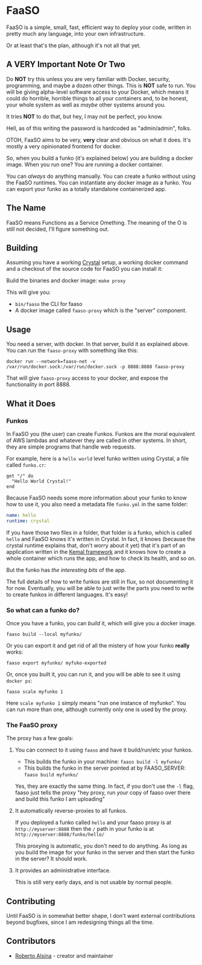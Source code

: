 # FaaSO

FaaSO is a simple, small, fast, efficient way to deploy your code, written
in pretty much any language, into your own infrastructure.

Or at least that's the plan, although it's not all that yet.

## A VERY Important Note Or Two

Do **NOT** try this unless you are very familiar with Docker, security, programming,
and maybe a dozen other things. This is **NOT** safe to run. You will be giving
alpha-level software access to your Docker, which means it could do horrible,
horrible things to all your containers and, to be honest, your whole system
as well as *maybe* other systems around you.

It tries **NOT** to do that, but hey, I may not be perfect, you know.

Hell, as of this writing the password is hardcoded as "admin/admin", folks.

OTOH, FaaSO aims to be very, **very** clear and obvious on what it does. It's
mostly a very opinionated frontend for docker.

So, when you build a funko (it's explained below) you are building a docker image.
When you run one? You are running a docker container.

You can *always* do anything manually. You can create a funko without using the
FaaSO runtimes. You can instantiate any docker image as a funko. You can export
your funko as a totally standalone containerized app.

## The Name

FaaSO means Functions as a Service Omething. The meaning of the O is still
not decided, I'll figure something out.

## Building

Assuming you have a working [Crystal](https://crystal-lang.org) setup, a
working docker command and a checkout of the source code for FaaSO you can
install it:

Build the binaries and docker image: `make proxy`

This will give you:

* `bin/faaso` the CLI for faaso
* A docker image called `faaso-proxy` which is the "server" component.

## Usage

You need a server, with docker. In that server, build it as explained above.
You can run the `faaso-proxy` with something like this:

```
docker run --network=faaso-net -v /var/run/docker.sock:/var/run/docker.sock -p 8888:8888 faaso-proxy
```

That will give `faaso-proxy` access to your docker, and expose the functionality in
port 8888.

## What it Does

### Funkos

In FaaSO you (the user) can create Funkos. Funkos are the moral equivalent of AWS 
lambdas and whatever they are called in other systems. In short, they are simple
programs that handle web requests.

For example, here is a `hello world` level funko written using Crystal, a file called `funko.cr`:

```crystal
get "/" do
  "Hello World Crystal!"
end
```

Because FaaSO needs some more information about your funko to know how to use it,
you also need a metadata file `funko.yml` in the same folder:

```yml
name: hello
runtime: crystal
```

If you have those two files in a folder, that folder is a funko, which is called
`hello` and FaaSO knows it's written in Crystal. In fact, it knows (because the crystal runtime explains that, don't worry about it yet) that it's part of an
application written in the [Kemal framework](https://kemalcr.com/) and it knows
how to create a whole container which runs the app, and how to check its health,
and so on.

But the funko has *the interesting bits* of the app.

The full details of how to write funkos are still in flux, so not documenting 
it for now. Eventually, you will be able to just write the parts you 
need to write to create funkos in different languages. It's easy!

### So what can a funko do?

Once you have a funko, you can *build* it, which will give you a docker image.

```faaso build --local myfunko/```

Or you can export it and get rid of all the mistery of how your funko **really** works:

```faaso export myfunko/ myfuko-exported```

Or, once you built it, you can run it, and you will be able to see it using
`docker ps`:

```faaso scale myfunko 1```

Here `scale myfunko 1` simply means "run one instance of myfunko". You can run more
than one, although currently only one is used by the proxy.

### The FaaSO proxy

The proxy has a few goals:

1) You can connect to it using `faaso` and have it build/run/etc your funkos.

   * This builds the funko in your machine: `faaso build -l myfunko/`
   * This builds the funko in the server pointed at by FAASO_SERVER: `faaso build myfunko/`

   Yes, they are exactly the same thing. In fact, if you don't use the `-l` flag,
   faaso just tells the proxy "hey proxy, run *your* copy of faaso over there and
   build this funko I am uploading"

2) It automatically reverse-proxies to all funkos.

   If you deployed a funko called `hello` and your faaso proxy is at
   `http://myserver:8888` then the `/` path in your funko is at 
   `http://myserver:8888/funko/hello/`

   This proxying is automatic, you don't need to do anything. As long as you 
   build the image for your funko in the server and then start the funko in the
   server? It should work.

3) It provides an administrative interface.

   This is still very early days, and is not usable by normal people.

## Contributing

Until FaaSO is in somewhat better shape, I don't want external contributions
beyond bugfixes, since I am redesigning things all the time.

## Contributors

- [Roberto Alsina](https://github.com/ralsina) - creator and maintainer
